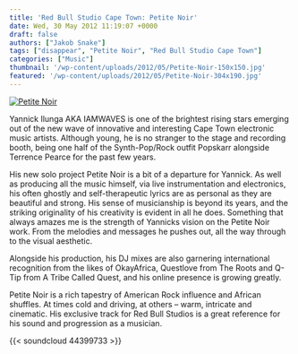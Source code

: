 ```yaml
---
title: 'Red Bull Studio Cape Town: Petite Noir'
date: Wed, 30 May 2012 11:19:07 +0000
draft: false
authors: ["Jakob Snake"]
tags: ["disappear", "Petite Noir", "Red Bull Studio Cape Town"]
categories: ["Music"]
thumbnail: '/wp-content/uploads/2012/05/Petite-Noir-150x150.jpg'
featured: '/wp-content/uploads/2012/05/Petite-Noir-304x190.jpg'
---
```


[![](/wp-content/uploads/2012/05/Petite-Noir.jpg "Petite Noir")](/2012/05/30/red-bull-studio-cape-town-petite-noir/petite-noir/)

Yannick Ilunga AKA IAMWAVES is one of the brightest rising stars emerging out of the new wave of innovative and interesting Cape Town electronic music artists. Although young, he is no stranger to the stage and recording booth, being one half of the Synth-Pop/Rock outfit Popskarr alongside Terrence Pearce for the past few years.

His new solo project Petite Noir is a bit of a departure for Yannick. As well as producing all the music himself, via live instrumentation and electronics, his often ghostly and self-therapeutic lyrics are as personal as they are beautiful and strong. His sense of musicianship is beyond its years, and the striking originality of his creativity is evident in all he does. Something that always amazes me is the strength of Yannicks vision on the Petite Noir work. From the melodies and messages he pushes out, all the way through to the visual aesthetic.

Alongside his production, his DJ mixes are also garnering international recognition from the likes of OkayAfrica, Questlove from The Roots and Q-Tip from A Tribe Called Quest, and his online presence is growing greatly.

Petite Noir is a rich tapestry of American Rock influence and African shuffles. At times cold and driving, at others – warm, intricate and cinematic. His exclusive track for Red Bull Studios is a great reference for his sound and progression as a musician.

{{< soundcloud 44399733 >}}
